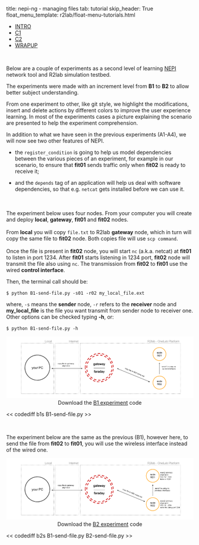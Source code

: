 title: nepi-ng - managing files
tab: tutorial
skip_header: True
float_menu_template: r2lab/float-menu-tutorials.html

<script src="/assets/r2lab/open_tab.js"></script>
<script src="/assets/js/diff.js"></script>
<script src="/assets/r2lab/r2lab-diff.js"></script>
<style>@import url("/assets/r2lab/r2lab-diff.css")</style>

<ul class="nav nav-tabs">
  <li class="active"> <a href="#INTRO">INTRO</a> </li>
  <li> <a href="#C1">C1</a></li>
  <li> <a href="#C2">C2</a></li>
  <li> <a href="#WRAPUP">WRAPUP</a></li>
</ul>

<div id="contents" class="tab-content" markdown="1">

<!------------ INTRO ------------>
<div id="INTRO" class="tab-pane fade in active" markdown="1">
<br/>

Below are a couple of experiments as a second level of learning
[NEPI](http://nepi.inria.fr/Install/WebHome) network tool and R2lab
simulation testbed.

The experiments were made with an increment level from **B1** to
**B2** to allow better subject understanding.

From one experiment to other, like git style, we highlight the
modifications, insert and delete actions by different colors to
improve the user experience learning. In most of the experiments cases
a picture explaining the scenario are presented to help the experiment
comprehension.

In addition to what we have seen in the previous experiments (A1-A4), we will now see two other features of NEPI.

* the `register_condition` is going to help us model dependencies
  between the various pieces of an experiment, for example in our
  scenario, to ensure that **fit01** sends traffic only when **fit02**
  is ready to receive it;

* and the `depends` tag of an application will help us deal with
  software dependencies, so that e.g. `netcat` gets installed before
  we can use it.

<br/>

</div>

<!------------ C1 ------------>
<div id="C1" class="tab-pane fade" markdown="1">
  <br/>
  The experiment below uses four nodes. From your computer you will
  create and deploy <strong>local</strong>, <strong>gateway</strong>,
  <strong>fit01</strong> and <strong>fit02</strong> nodes.
  <br/><br/>
  From <strong>local</strong> you will copy <code>file.txt</code> to
  R2lab <strong>gateway</strong> node, which in turn will copy the same
  file to <strong>fit02</strong> node. Both copies file will use
  <code>scp command</code>.
  <br/><br/>
  Once the file is present in <strong>fit02</strong> node, you will
  start <code>nc</code> (a.k.a. netcat) at <strong>fit01</strong> to
  listen in port 1234.  After <strong>fit01</strong> starts listening
  in 1234 port, <strong>fit02</strong> node will transmit the file
  also using <code>nc</code>.  The transmission from
  <strong>fit02</strong> to <strong>fit01</strong> use the wired
  <strong>control interface</strong>.

  Then, the terminal call should be:<br>
  <pre><code>$ python B1-send-file.py -s01 -r02 my_local_file.ext </code></pre>
  where, <code>-s</code> means the <b>sender</b> node, <code>-r</code> refers to the <b>receiver</b> node and <b>my_local_file</b> is the file you want
  transmit from sender node to receiver one.
  <br>
  Other options can be checked typing <b>-h</b>, or:<br>
  <pre><code>$ python B1-send-file.py -h </code></pre>

  <center>
    <img src="/assets/img/B1.png" alt="b1"><br/>
    Download the <a href="/code/B1-send-file.py" download target="_blank">B1 experiment</a> code
  </center>

<< codediff b1s B1-send-file.py >>
</div>

<!------------ C2 ------------>
<div id="C2" class="tab-pane fade" markdown="1">
  <br/>

  The experiment below are the same as the previous (B1), however here,
  to send the file from <strong>fit02</strong> to
  <strong>fit01</strong>, you will use the wireless interface instead of
  the wired one.

  <center>
    <img src="/assets/img/B2.png" alt="b2"><br/>
    Download the <a href="/code/B2-send-file.py" download target="_blank">B2 experiment</a> code
  </center>

<< codediff b2s B1-send-file.py B2-send-file.py >>
</div>

<!------------ WRAPUP ------------>
<div id="WRAPUP" class="tab-pane fade" markdown="1">

</div>

</div> <!-- end div contents -->

